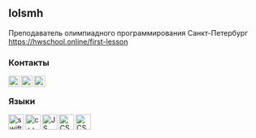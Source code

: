 ## lolsmh ##

Преподаватель олимпиадного программирования Санкт-Петербург https://hwschool.online/first-lesson

### Контакты
[<img align="left" alt="lolsmth | telegram" width="22px" src="http://telegram.org/img/t_logo.png">][telegram]
[<img align="left" alt="lolsmth | vk" width="22px" src="https://upload.wikimedia.org/wikipedia/commons/thumb/2/21/VK.com-logo.svg/768px-VK.com-logo.svg.png">][vk]
[<img align="left" alt="lolsmth | email" width="22px" src="https://i.pinimg.com/originals/da/14/8f/da148fcb4dcb742ea37c0ea275d30702.png">][email]

</br>

### Языки

[<img align="left" alt="swift" width="30px" height="30px" src="http://cdn.osxdaily.com/wp-content/uploads/2014/06/swift-icon.png">][Swift]
[<img align="left" alt="c++" width="30px" height="30px" src="https://seeklogo.com/images/C/c-logo-43CE78FF9C-seeklogo.com.png">][C++]
[<img align="left" alt="JS" width="30px" height="30px" src="https://www.shareicon.net/data/512x512/2016/07/06/106573_software_512x512.png">][JavaScript]
[<img align="left" alt="CSS" width="30px" height="30px" src="https://cdn-images-1.medium.com/max/1600/1*eXIBeNlLhz4Pe6vDrYkXLQ.png">][CSS]
[<img align="left" alt="CSS" width="30px" height="30px" src="https://cdn.pixabay.com/photo/2017/08/05/11/16/logo-2582748_960_720.png">][HTML5]

[telegram]: https://t.me/im2fat2move
[vk]: https://vk.com/youngsinatralv
[email]: setterinsweater@gmail.com

[Swift]: https://en.wikipedia.org/wiki/Swift_(programming_language)
[C++]: https://ru.wikipedia.org/wiki/C%2B%2B
[JavaScript]: https://ru.wikipedia.org/wiki/JavaScript
[CSS]: https://ru.wikipedia.org/wiki/CSS
[HTML5]: https://ru.wikipedia.org/wiki/HTML5
